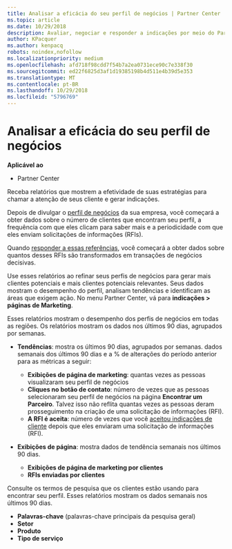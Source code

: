 ```yaml
---
title: Analisar a eficácia do seu perfil de negócios | Partner Center
ms.topic: article
ms.date: 10/29/2018
description: Avaliar, negociar e responder a indicações por meio do Partner Center.
author: KPacquer
ms.author: kenpacq
robots: noindex,nofollow
ms.localizationpriority: medium
ms.openlocfilehash: afd718f98cdd7f54b7a2ea0731ece90c7e338f30
ms.sourcegitcommit: ed22f6825d3af1d19385198b4d511e4b39d5e353
ms.translationtype: MT
ms.contentlocale: pt-BR
ms.lasthandoff: 10/29/2018
ms.locfileid: "5796769"
---
```

# <a name="analyze-the-effectiveness-of-your-business-profile"></a>Analisar a eficácia do seu perfil de negócios
<!-- 
https://go.microsoft.com/fwlink/?linkid=849120
-->

**Aplicável ao**

-  Partner Center

Receba relatórios que mostrem a efetividade de suas estratégias para chamar a atenção de seus cliente e gerar indicações.

Depois de divulgar o [perfil de negócios](create-a-marketing-profile.md) da sua empresa, você começará a obter dados sobre o número de clientes que encontram seu perfil, a frequência com que eles clicam para saber mais e a periodicidade com que eles enviam solicitações de informações (RFIs). 

Quando [responder a essas referências](responding-to-referrals.md), você começará a obter dados sobre quantos desses RFIs são transformados em transações de negócios decisivas.

Use esses relatórios ao refinar seus perfis de negócios para gerar mais clientes potenciais e mais clientes potenciais relevantes. Seus dados mostram o desempenho do perfil, analisam tendências e identificam as áreas que exigem ação. No menu Partner Center, vá para **indicações > páginas de Marketing**.

Esses relatórios mostram o desempenho dos perfis de negócios em todas as regiões. Os relatórios mostram os dados nos últimos 90 dias, agrupados por semanas.

*  **Tendências**: mostra os últimos 90 dias, agrupados por semanas. dados semanais dos últimos 90 dias e a % de alterações do período anterior para as métricas a seguir:

   * **Exibições de página de marketing**: quantas vezes as pessoas visualizaram seu perfil de negócios
   * **Cliques no botão de contato**: número de vezes que as pessoas selecionaram seu perfil de negócios na página **Encontrar um Parceiro**. Talvez isso não reflita quantas vezes as pessoas deram prosseguimento na criação de uma solicitação de informações (RFI).
   * **A RFI é aceita**: número de vezes que você [aceitou indicações de cliente](responding-to-referrals.md) depois que eles enviaram uma solicitação de informações (RFI).


*  **Exibições de página**: mostra dados de tendência semanais nos últimos 90 dias.
   *  **Exibições de página de marketing por clientes**
   *  **RFIs enviadas por clientes**

Consulte os termos de pesquisa que os clientes estão usando para encontrar seu perfil. Esses relatórios mostram os dados semanais nos últimos 90 dias.

*  **Palavras-chave** (palavras-chave principais da pesquisa geral) 
*  **Setor**
*  **Produto**
*  **Tipo de serviço**

